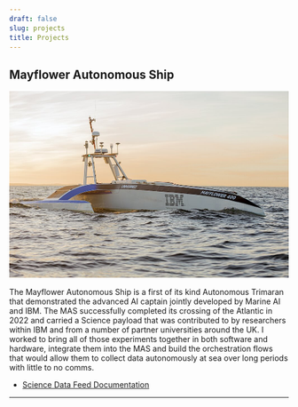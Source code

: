 ```yaml
---
draft: false
slug: projects
title: Projects
---
```


## Mayflower Autonomous Ship

![MAS](MAS.jpeg)

The Mayflower Autonomous Ship is a first of its kind Autonomous Trimaran that demonstrated the advanced AI captain jointly developed by Marine AI and IBM. The MAS successfully completed its crossing of the Atlantic in 2022 and carried a Science payload that was contributed to by researchers within IBM and from a number of partner universities around the UK. I worked to bring all of those experiments together in both software and hardware, integrate them into the MAS and build the orchestration flows that would allow them to collect data autonomously at sea over long periods with little to no comms.

 - [Science Data Feed Documentation](https://jpwsutton.github.io/mayflower_autonomous_ship_data/)

---